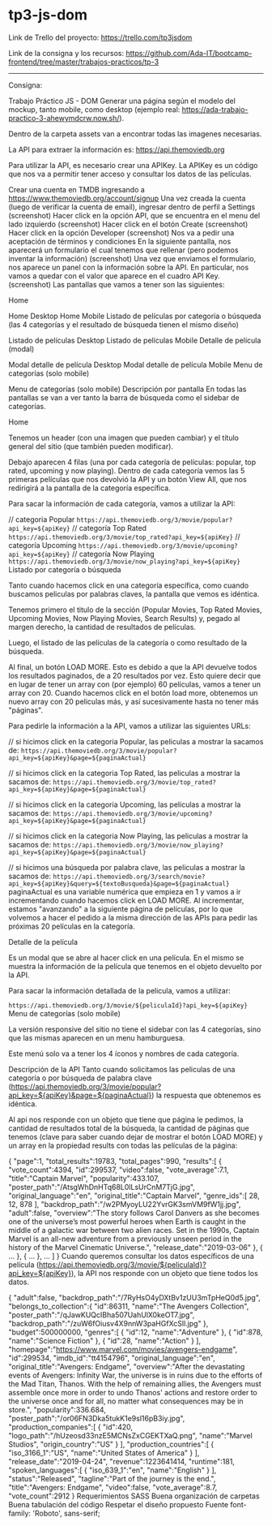 # tp3-js-dom
Link de Trello del proyecto: https://trello.com/tp3jsdom

Link de la consigna y los recursos: https://github.com/Ada-IT/bootcamp-frontend/tree/master/trabajos-practicos/tp-3


_______________________________________


Consigna:

Trabajo Práctico JS - DOM
Generar una página según el modelo del mockup, tanto mobile, como desktop (ejemplo real: https://ada-trabajo-practico-3-ahewymdcrw.now.sh/).

Dentro de la carpeta assets van a encontrar todas las imagenes necesarias.

La API para extraer la información es: https://api.themoviedb.org

Para utilizar la API, es necesario crear una APIKey. La APIKey es un código que nos va a permitir tener acceso y consultar los datos de las películas.

Crear una cuenta en TMDB ingresando a https://www.themoviedb.org/account/signup
Una vez creada la cuenta (luego de verificar la cuenta de email), ingresar dentro de perfil a Settings (screenshot)
Hacer click en la opción API, que se encuentra en el menu del lado izquierdo (screenshot)
Hacer click en el botón Create (screenshot)
Hacer click en la opción Developer (screenshot)
Nos va a pedir una aceptación de términos y condiciones
En la siguiente pantalla, nos aparecerá un formulario el cual tenemos que rellenar (pero podemos inventar la información) (screenshot)
Una vez que enviamos el formulario, nos aparece un panel con la información sobre la API. En particular, nos vamos a quedar con el valor que aparece en el cuadro API Key. (screenshot)
Las pantallas que vamos a tener son las siguientes:

Home

Home Desktop
Home Mobile
Listado de películas por categoría o búsqueda (las 4 categorías y el resultado de búsqueda tienen el mismo diseño)

Listado de películas Desktop
Listado de películas Mobile
Detalle de película (modal)

Modal detalle de película Desktop
Modal detalle de película Mobile
Menu de categorías (solo mobile)

Menu de categorías (solo mobile)
Descripción por pantalla
En todas las pantallas se van a ver tanto la barra de búsqueda como el sidebar de categorías.

Home

Tenemos un header (con una imagen que pueden cambiar) y el título general del sitio (que también pueden modificar).

Debajo aparecen 4 filas (una por cada categoría de películas: popular, top rated, upcoming y now playing). Dentro de cada categoría vemos las 5 primeras películas que nos devolvió la API y un botón View All, que nos redirigirá a la pantalla de la categoría específica.

Para sacar la información de cada categoría, vamos a utilizar la API:

// categoria Popular
`https://api.themoviedb.org/3/movie/popular?api_key=${apiKey}`
// categoría Top Rated
`https://api.themoviedb.org/3/movie/top_rated?api_key=${apiKey}`
// categoría Upcoming
`https://api.themoviedb.org/3/movie/upcoming?api_key=${apiKey}`
// categoría Now Playing
`https://api.themoviedb.org/3/movie/now_playing?api_key=${apiKey}`
Listado por categoría o búsqueda

Tanto cuando hacemos click en una categoría específica, como cuando buscamos peliculas por palabras claves, la pantalla que vemos es idéntica.

Tenemos primero el titulo de la sección (Popular Movies, Top Rated Movies, Upcoming Movies, Now Playing Movies, Search Results) y, pegado al margen derecho, la cantidad de resultados de películas.

Luego, el listado de las películas de la categoría o como resultado de la búsqueda.

Al final, un botón LOAD MORE. Esto es debido a que la API devuelve todos los resultados paginados, de a 20 resultados por vez. Esto quiere decir que en lugar de tener un array con (por ejemplo) 60 películas, vamos a tener un array con 20. Cuando hacemos click en el botón load more, obtenemos un nuevo array con 20 peliculas más, y así sucesivamente hasta no tener más "páginas".

Para pedirle la información a la API, vamos a utilizar las siguientes URLs:

// si hicimos click en la categoria Popular, las peliculas a mostrar la sacamos de:
`https://api.themoviedb.org/3/movie/popular?api_key=${apiKey}&page=${paginaActual}`

// si hicimos click en la categoria Top Rated, las peliculas a mostrar la sacamos de:
`https://api.themoviedb.org/3/movie/top_rated?api_key=${apiKey}&page=${paginaActual}`

// si hicimos click en la categoria Upcoming, las peliculas a mostrar la sacamos de:
`https://api.themoviedb.org/3/movie/upcoming?api_key=${apiKey}&page=${paginaActual}`

// si hicimos click en la categoria Now Playing, las peliculas a mostrar la sacamos de:
`https://api.themoviedb.org/3/movie/now_playing?api_key=${apiKey}&page=${paginaActual}`

// si hicimos una búsqueda por palabra clave, las peliculas a mostrar la sacamos de:
`https://api.themoviedb.org/3/search/movie?api_key=${apiKey}&query=${textoBusqueda}&page=${paginaActual}`
paginaActual es una variable numérica que empieza en 1 y vamos a ir incrementando cuando hacemos click en LOAD MORE. Al incrementar, estamos "avanzando" a la siguiente página de películas, por lo que volvemos a hacer el pedido a la misma dirección de las APIs para pedir las próximas 20 películas en la categoría.

Detalle de la película

Es un modal que se abre al hacer click en una película. En el mismo se muestra la información de la película que tenemos en el objeto devuelto por la API.

Para sacar la información detallada de la pelicula, vamos a utilizar:

`https://api.themoviedb.org/3/movie/${peliculaId}?api_key=${apiKey}`
Menu de categorías (solo mobile)

La versión responsive del sitio no tiene el sidebar con las 4 categorías, sino que las mismas aparecen en un menu hamburguesa.

Este menú solo va a tener los 4 íconos y nombres de cada categoría.

Descripción de la API
Tanto cuando solicitamos las peliculas de una categoría o por búsqueda de palabra clave (https://api.themoviedb.org/3/movie/popular?api_key=${apiKey}&page=${paginaActual}) la respuesta que obtenemos es idéntica.

Al api nos responde con un objeto que tiene que página le pedimos, la cantidad de resultados total de la búsqueda, la cantidad de páginas que tenemos (clave para saber cuando dejar de mostrar el botón LOAD MORE) y un array en la propiedad results con todas las películas de la página:

{
  "page":1,
  "total_results":19783,
  "total_pages":990,
  "results":[
      {
        "vote_count":4394,
        "id":299537,
        "video":false,
        "vote_average":7.1,
        "title":"Captain Marvel",
        "popularity":433.107,
        "poster_path":"\/AtsgWhDnHTq68L0lLsUrCnM7TjG.jpg",
        "original_language":"en",
        "original_title":"Captain Marvel",
        "genre_ids":[
            28,
            12,
            878
        ],
        "backdrop_path":"\/w2PMyoyLU22YvrGK3smVM9fW1jj.jpg",
        "adult":false,
        "overview":"The story follows Carol Danvers as she becomes one of the universe’s most powerful heroes when Earth is caught in the middle of a galactic war between two alien races. Set in the 1990s, Captain Marvel is an all-new adventure from a previously unseen period in the history of the Marvel Cinematic Universe.",
        "release_date":"2019-03-06"
      },
      { ... },
      { ... },
      ...
  ]
}
Cuando queremos consultar los datos específicos de una película (https://api.themoviedb.org/3/movie/${peliculaId}?api_key=${apiKey}), la API nos responde con un objeto que tiene todos los datos.

{
  "adult":false,
  "backdrop_path":"/7RyHsO4yDXtBv1zUU3mTpHeQ0d5.jpg",
  "belongs_to_collection":{
      "id":86311,
      "name":"The Avengers Collection",
      "poster_path":"/qJawKUQcIBha507UahUlX0keOT7.jpg",
      "backdrop_path":"/zuW6fOiusv4X9nnW3paHGfXcSll.jpg"
  },
  "budget":500000000,
  "genres":[
      {
        "id":12,
        "name":"Adventure"
      },
      {
        "id":878,
        "name":"Science Fiction"
      },
      {
        "id":28,
        "name":"Action"
      }
  ],
  "homepage":"https://www.marvel.com/movies/avengers-endgame",
  "id":299534,
  "imdb_id":"tt4154796",
  "original_language":"en",
  "original_title":"Avengers: Endgame",
  "overview":"After the devastating events of Avengers: Infinity War, the universe is in ruins due to the efforts of the Mad Titan, Thanos. With the help of remaining allies, the Avengers must assemble once more in order to undo Thanos' actions and restore order to the universe once and for all, no matter what consequences may be in store.",
  "popularity":336.684,
  "poster_path":"/or06FN3Dka5tukK1e9sl16pB3iy.jpg",
  "production_companies":[
      {
        "id":420,
        "logo_path":"/hUzeosd33nzE5MCNsZxCGEKTXaQ.png",
        "name":"Marvel Studios",
        "origin_country":"US"
      }
  ],
  "production_countries":[
      {
        "iso_3166_1":"US",
        "name":"United States of America"
      }
  ],
  "release_date":"2019-04-24",
  "revenue":1223641414,
  "runtime":181,
  "spoken_languages":[
      {
        "iso_639_1":"en",
        "name":"English"
      }
  ],
  "status":"Released",
  "tagline":"Part of the journey is the end.",
  "title":"Avengers: Endgame",
  "video":false,
  "vote_average":8.7,
  "vote_count":2912
}
Requerimientos
SASS
Buena organización de carpetas
Buena tabulación del código
Respetar el diseño propuesto
Fuente
font-family: 'Roboto', sans-serif;
<link href="https://fonts.googleapis.com/css?family=Roboto:300,400,500&amp;subset=cyrillic" rel="stylesheet">
